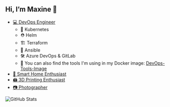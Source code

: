 ## Hi, I’m Maxine 👋   
- [💻 DevOps Engineer](https://github.com/stars/Maxine-N/lists/home-lab)
  - 🚢 Kubernetes
  - ⛑️ Helm
  - 🏗️ Terraform
  - 🤖 Ansible
  - 🛠️ Azure DevOps & GitLab
  - 🐋 You can also find the tools I'm using in my Docker image: [DevOps-Tools-Image](https://github.com/Maxine-N/DevOps-Tools-Image)
- [🏡 Smart Home Enthusiast](https://github.com/stars/Maxine-N/lists/smart-home)
- [🖨️ 3D Printing Enthusiast](https://github.com/stars/Maxine-N/lists/3d-printing)
- [📷 Photographer](https://108.photos)

 ![GitHub Stats](https://github-readme-stats.vercel.app/api?username=Maxine-N&show_icons=true&theme=dracula&count_private=true&hide=stars)
